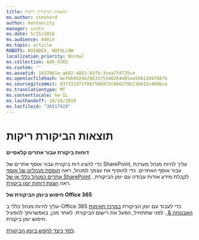 ```yaml
---
title: תוצאות הביקורת ריקות
ms.author: stevhord
author: bentoncity
manager: scotv
ms.date: 5/25/2018
ms.audience: Admin
ms.topic: article
ROBOTS: NOINDEX, NOFOLLOW
localization_priority: Normal
ms.collection: Adm_O365
ms.custom: ''
ms.assetid: 1437061a-a602-4853-b5fb-3cea7fd735ce
ms.openlocfilehash: befbb9d2de29231f5346284485aa55613d4f687b
ms.sourcegitcommit: 037331d71f06750d972c0b6278b23bb15c4806ca
ms.translationtype: MT
ms.contentlocale: he-IL
ms.lasthandoff: 10/18/2019
ms.locfileid: "36517428"
---
```

# <a name="auditing-results-are-blank"></a>תוצאות הביקורת ריקות

 **דוחות ביקורת עבור אתרים קלאסיים**
  
כדי להציג דוח ביקורת עבור אוסף אתרים של SharePoint, עליך להיות מנהל מערכת עבור אוסף האתרים. כדי להוסיף את עצמך למנהל, ראה [הוספת מנהלים של אוסף אתרים כמנהל כללי או של SharePoint](https://go.microsoft.com/fwlink/?linkid=869390). לקבלת מידע אודות עבודה עם יומן הביקורת, ראה [הצגת דוחות יומן ביקורת](https://go.microsoft.com/fwlink/?linkid=395237). 
  
 **חיפוש ביומן הביקורת של Office 365**
  
עליך להיות מנהל כללי ב-Office 365 כדי לעבוד עם יומן הביקורת [במרכז תאימות האבטחה &amp; ](https://protection.office.com). לפני שתתחיל, הפעל את רישום הביקורת. לאחר מכן, באפשרותך להפעיל חיפוש יומן ביקורת. 
  
[למד כיצד לחפש ביומן הביקורת](https://go.microsoft.com/fwlink/?linkid=708432).
  

